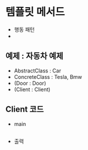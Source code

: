 # 템플릿 메서드 

- 행동 패턴
- 


## 예제 : 자동차 예제
- AbstractClass : Car
- ConcreteClass : Tesla, Bmw
- (Door : Door)
- (Client : Client)


## Client 코드

- main

```java

```

- 출력

```

```